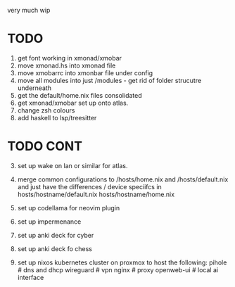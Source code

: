 very much wip

# TODO 

1. get font working in xmonad/xmobar
2. move xmonad.hs into xmonad file
3. move xmobarrc into xmonbar file under config
4. move all modules into just /modules - get rid of folder strucutre underneath
5. get the default/home.nix files consolidated
6. get xmonad/xmobar set up onto atlas.
7. change zsh colours
8. add haskell to lsp/treesitter


# TODO CONT
3. set up wake on lan or similar for atlas.
4. merge common configurations to /hosts/home.nix and /hosts/default.nix and just have the differences / device speciifcs in hosts/hostname/default.nix hosts/hostname/home.nix
6. set up codellama for neovim plugin
7. set up impermenance
8. set up anki deck for cyber
9. set up anki deck fo chess

5. set up nixos kubernetes cluster on proxmox to host the following:
pihole # dns and dhcp
wireguard # vpn
nginx # proxy
openweb-ui # local ai interface
